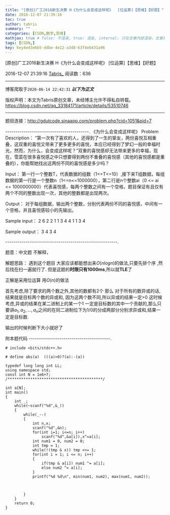 ```yaml
---
title: "[原创]广工2016新生决赛 H《为什么会变成这样呢》  [位运算]【思维】【好题】"
date: 2016-12-07 21:39:16
toc: true
author: tabris
summary: ""
categories: [CSDN,数学,思维]
mathjax: true # false: 不渲染, true: 渲染, internal: 只在文章内部渲染，文章列表中不渲染
tags: [CSDN,]
key: key4ed3e6b5-ddbe-4e12-a3d8-63f4eb431a96
---
```


[原创]广工2016新生决赛 H《为什么会变成这样呢》  [位运算]【思维】【好题】

2016-12-07 21:39:16  [Tabris_](https://me.csdn.net/qq_33184171) 阅读数：636

---

博客爬取于`2020-06-14 22:42:31`
***以下为正文***

版权声明：本文为Tabris原创文章，未经博主允许不得私自转载。
https://blog.csdn.net/qq_33184171/article/details/53510746

<!-- more -->

---

题目连接：http://gdutcode.sinaapp.com/problem.php?cid=1051&pid=7

-----------------------------------------.
《为什么会变成这样呢》
Problem Description：
  “第一次有了喜欢的人，还得到了一生的挚友，两份喜悦互相重叠，这双重的喜悦又带来了更多更多的喜悦，本应已经得到了梦幻一般的幸福时光，然而，为什么，会变成这样呢？”双重的喜悦感却无法带来更多的幸福，现在，雪菜在很多喜悦感之中只想要得到两份不重叠的喜悦感（其他的喜悦感都是重叠的），你能帮她找出这两份不同的喜悦感是多少吗？

Input：
  第一行一个整数T，代表数据的组数（1<=T<=10）,接下来T组数据，每组数据的第一行是一个整数n（1<=n<=1000000），第二行是n个整数ai（0 <= ai <= 1000000000）代表喜悦感，每两个整数之间有一个空格，题目保证有且仅有两个不同的整数出现一次，其他的整数都是出现两次。

Output：
  对于每组数据，输出两个整数，分别代表两份不同的喜悦感，中间有一个空格，并且喜悦感较小的先输出。

Sample input：
2
6
2 2 1 1 3 4
4
1 1 3 4

Sample output：
3 4
3 4

-------------------------------------------------------.

题意：中文题 不解释，


解题思路：
遇到这个题目  大家应该都能想出来$O(nlogn)$的做法,只要先排个序 ,然后找在扫一遍就行了.  但是这题的**时限只有1000ms**,所以就**TLE**了

正解是采用位运算 用$O(n)$的做法

首先考虑,除了要求的两个数之外,其他的数都有2个 那么 对于所有的数异或的话,结果就是目标两个数的异或和,
因为这两个数不同,所以异或的结果一定>0
这时候考虑,异或的结果在某二进制上的某一个1 一定是目标数的其中一个贡献的,那么只要讲$a_1,a_2,...,a_n$之间的在同二进制位下为1/0的分成两部分分别求异或和,结果一定是目标数.

输出的时候判断下大小就好了

附本题代码
----------------------------------------.
```
# include <bits/stdc++.h>

# define abs(a)  (((a)>0)?(a):-(a))

typedef long long int LL;
using namespace std;
const int N = 1e6+7;
/******************************************/

int a[N];
int main()
{
    int _;
    while(~scanf("%d",&_))
    {
        while(_--)
        {
            int n,x;
            scanf("%d",&n);
            for(int i=1; i<=n; i++)
                scanf("%d",&a[i]),x^=a[i];
            int num1 = 0, num2 = 0;
            int tmp = 1;
            while(!(tmp & x)) tmp <<= 1;
            for(int i = 1; i <= n; i++)
            {
                if(tmp & a[i]) num1 ^= a[i];
                else num2 ^= a[i];
            }
            printf("%d %d\n", min(num1, num2), max(num1, num2));



        }
    }
    return 0;
}

```
